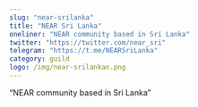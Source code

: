 ```yaml
---
slug: "near-srilanka"
title: "NEAR Sri Lanka"
oneliner: "NEAR community based in Sri Lanka"
twitter: "https://twitter.com/near_sri"
telegram: "https://t.me/NEARSriLanka"
category: guild
logo: /img/near-srilankan.png
---
```


“NEAR community based in Sri Lanka”
